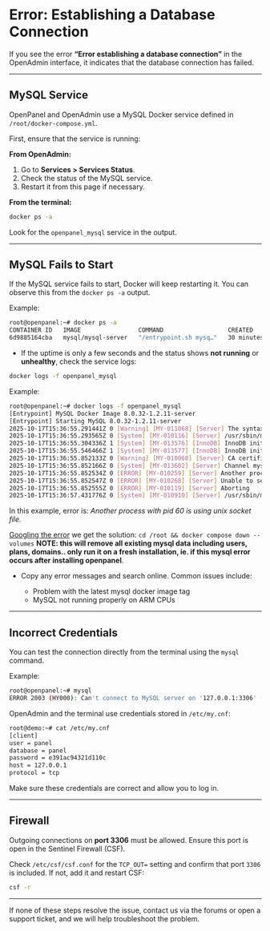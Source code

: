 # Error: Establishing a Database Connection

If you see the error **“Error establishing a database connection”** in the OpenAdmin interface, it indicates that the database connection has failed.

---

## MySQL Service

OpenPanel and OpenAdmin use a MySQL Docker service defined in `/root/docker-compose.yml`.

First, ensure that the service is running:

**From OpenAdmin:**

1. Go to **Services > Services Status**.
2. Check the status of the MySQL service.
3. Restart it from this page if necessary.

**From the terminal:**

```bash
docker ps -a
```

Look for the `openpanel_mysql` service in the output.

---

## MySQL Fails to Start

If the MySQL service fails to start, Docker will keep restarting it. You can observe this from the `docker ps -a` output.

Example:
```bash
root@openpanel:~# docker ps -a
CONTAINER ID   IMAGE                COMMAND                  CREATED          STATUS                          PORTS     NAMES
6d9885164cba   mysql/mysql-server   "/entrypoint.sh mysq…"   30 minutes ago   Restarting (1) 22 seconds ago             openpanel_mysql
```


* If the uptime is only a few seconds and the status shows **not running** or **unhealthy**, check the service logs:

```bash
docker logs -f openpanel_mysql
```

Example:
```bash
root@openpanel:~# docker logs -f openpanel_mysql
[Entrypoint] MySQL Docker Image 8.0.32-1.2.11-server
[Entrypoint] Starting MySQL 8.0.32-1.2.11-server
2025-10-17T15:36:55.291441Z 0 [Warning] [MY-011068] [Server] The syntax '--skip-host-cache' is deprecated and will be removed in a future release. Please use SET GLOBAL host_cache_size=0 instead.
2025-10-17T15:36:55.293565Z 0 [System] [MY-010116] [Server] /usr/sbin/mysqld (mysqld 8.0.32) starting as process 1
2025-10-17T15:36:55.304336Z 1 [System] [MY-013576] [InnoDB] InnoDB initialization has started.
2025-10-17T15:36:55.546466Z 1 [System] [MY-013577] [InnoDB] InnoDB initialization has ended.
2025-10-17T15:36:55.852133Z 0 [Warning] [MY-010068] [Server] CA certificate ca.pem is self signed.
2025-10-17T15:36:55.852166Z 0 [System] [MY-013602] [Server] Channel mysql_main configured to support TLS. Encrypted connections are now supported for this channel.
2025-10-17T15:36:55.852534Z 0 [ERROR] [MY-010259] [Server] Another process with pid 60 is using unix socket file.
2025-10-17T15:36:55.852547Z 0 [ERROR] [MY-010268] [Server] Unable to setup unix socket lock file.
2025-10-17T15:36:55.852555Z 0 [ERROR] [MY-010119] [Server] Aborting
2025-10-17T15:36:57.431776Z 0 [System] [MY-010910] [Server] /usr/sbin/mysqld: Shutdown complete (mysqld 8.0.32)  MySQL Community Server - GPL.
```

In this example, error is: *Another process with pid 60 is using unix socket file.*

[Googling the error](https://stackoverflow.com/questions/36103721/docker-db-container-running-another-process-with-pid-id-is-using-unix-socket) we get the solution: `cd /root && docker compose down --volumes` **NOTE: this will remove all existing mysql data including users, plans, domains.. only run it on a fresh installation, ie. if this mysql error occurs after installing openpanel**.

* Copy any error messages and search online. Common issues include:

  * Problem with the latest mysql docker image tag
  * MySQL not running properly on ARM CPUs

---

## Incorrect Credentials

You can test the connection directly from the terminal using the `mysql` command.

Example:
```bash
root@openpanel:~# mysql
ERROR 2003 (HY000): Can't connect to MySQL server on '127.0.0.1:3306' (111)
```

OpenAdmin and the terminal use credentials stored in `/etc/my.cnf`:

```bash
root@demo:~# cat /etc/my.cnf 
[client]
user = panel
database = panel
password = e391ac94321d110c
host = 127.0.0.1
protocol = tcp
```

Make sure these credentials are correct and allow you to log in.

---

## Firewall

Outgoing connections on **port 3306** must be allowed. Ensure this port is open in the Sentinel Firewall (CSF).

Check `/etc/csf/csf.conf` for the `TCP_OUT=` setting and confirm that port `3306` is included. If not, add it and restart CSF:

```bash
csf -r
```

---

If none of these steps resolve the issue, contact us via the forums or open a support ticket, and we will help troubleshoot the problem.
